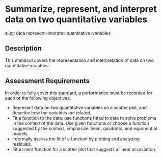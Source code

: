 # Summarize, represent, and interpret data on two quantitative variables

slug: data.represent-interpret-quantitative-variables

## Description
This standard covers the representation and interpretation of data on two quantitative variables. 

## Assessment Requirements
In order to fully cover this standard, a performance must be recorded for each of the following objectives:

- Represent data on two quantitative variables on a scatter plot, and describe how the variables are related.
- Fit a function to the data; use functions fitted to data to solve problems in the context of the data. Use given functions or choose a function suggested by the context. Emphasize linear, quadratic, and exponential models.
- Informally assess the fit of a function by plotting and analyzing residuals.
- Fit a linear function for a scatter plot that suggests a linear association.
